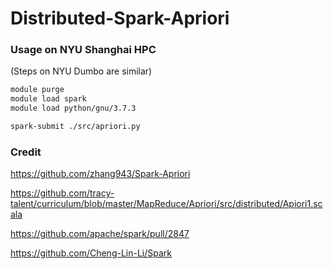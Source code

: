 # Distributed-Spark-Apriori
### Usage on NYU Shanghai HPC
(Steps on NYU Dumbo are similar)

```bash
module purge
module load spark
module load python/gnu/3.7.3

spark-submit ./src/apriori.py
```


### Credit
https://github.com/zhang943/Spark-Apriori

https://github.com/tracy-talent/curriculum/blob/master/MapReduce/Apriori/src/distributed/Apiori1.scala

https://github.com/apache/spark/pull/2847

https://github.com/Cheng-Lin-Li/Spark
